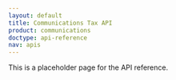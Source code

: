 ```yaml
---
layout: default
title: Communications Tax API
product: communications
doctype: api-reference
nav: apis
---
```


This is a placeholder page for the API reference.
